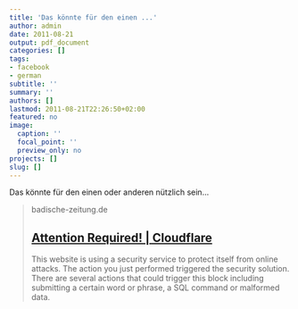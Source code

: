 ```yaml
---
title: 'Das könnte für den einen ...'
author: admin
date: 2011-08-21
output: pdf_document
categories: []
tags:
- facebook
- german
subtitle: ''
summary: ''
authors: []
lastmod: 2011-08-21T22:26:50+02:00
featured: no
image:
  caption: ''
  focal_point: ''
  preview_only: no
projects: []
slug: []
---
```

Das könnte für den einen oder anderen nützlich sein...
> badische-zeitung.de
> ## [Attention Required! | Cloudflare](http://www.badische-zeitung.de/deutschland-1/bfh-urteil-zu-ausbildungskosten-fragen-und-antworten)
>
>This website is using a security service to protect itself from online attacks. The action you just performed triggered the security solution. There are several actions that could trigger this block including submitting a certain word or phrase, a SQL command or malformed data.


